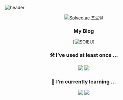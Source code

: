
![header](https://capsule-render.vercel.app/api?type=waving&color=0:fe6560,30:d09be6,100:a2e6f5&height=300&&animation=twinkling&section=header&text=🥰%20Soieu's%20GitHub&fontSize=90&fontAlignY=40&fontColor=ffffff&stroke=d09be6)

<div align='center'>

[![Solved.ac
프로필](http://mazassumnida.wtf/api/v2/generate_badge?boj=soieu)](https://solved.ac/soieu)


### My Blog ###
[![SOIEU](https://www.soieu.net/)]
### 🛠 I’ve used at least once ...
<img src="https://img.shields.io/badge/C++-informational?style=for-the-badge&logo=c%2B%2B&logoColor=white"/>
<img src="https://img.shields.io/badge/python-blue?style=for-the-badge&logo=python&logoColor=white"/>

### 🌱 I’m currently learning ...
<img src="https://img.shields.io/badge/Spring-green?style=for-the-badge&logo=spring&logoColor=white"/>
<img src="https://img.shields.io/badge/Java-green?style=for-the-badge&logo=java&logoColor=white"/>
</div>


<!--
**soieu/soieu** is a ✨ _special_ ✨ repository because its `README.md` (this file) appears on your GitHub profile.

Here are some ideas to get you started:

- 🔭 I’m currently working on ...
- 🌱 I’m currently learning ...
- 👯 I’m looking to collaborate on ...
- 🤔 I’m looking for help with ...
- 💬 Ask me about ...
- 📫 How to reach me: ...
- 😄 Pronouns: ...
- ⚡ Fun fact: ...
- https://shields.io
- https://github.com/rzashakeri/beautify-github-profile
-->
